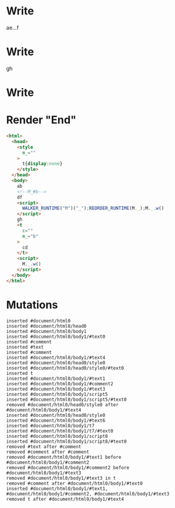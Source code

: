 # Write
  a<!--M_!^a-->e...<!--M_!a-->f<style M_>t{display:none}</style><t M_=a>b<!--M_#b-->d</t><script>WALKER_RUNTIME("M")("_");REORDER_RUNTIME(M._);M._.w()</script>


# Write
  gh


# Write
  <t c M_=b>cd</t><script>M._.w()</script>


# Render "End"
```html
<html>
  <head>
    <style
      m_=""
    >
      t{display:none}
    </style>
  </head>
  <body>
    ab
    <!--M_#b-->
    df
    <script>
      WALKER_RUNTIME("M")("_");REORDER_RUNTIME(M._);M._.w()
    </script>
    gh
    <t
      c=""
      m_="b"
    >
      cd
    </t>
    <script>
      M._.w()
    </script>
  </body>
</html>
```

# Mutations
```
inserted #document/html0
inserted #document/html0/head0
inserted #document/html0/body1
inserted #document/html0/body1/#text0
inserted #comment
inserted #text
inserted #comment
inserted #document/html0/body1/#text4
inserted #document/html0/head0/style0
inserted #document/html0/head0/style0/#text0
inserted t
inserted #document/html0/body1/#text1
inserted #document/html0/body1/#comment2
inserted #document/html0/body1/#text3
inserted #document/html0/body1/script5
inserted #document/html0/body1/script5/#text0
removed #document/html0/head0/style0 after #document/html0/body1/#text4
inserted #document/html0/head0/style0
inserted #document/html0/body1/#text6
inserted #document/html0/body1/t7
inserted #document/html0/body1/t7/#text0
inserted #document/html0/body1/script8
inserted #document/html0/body1/script8/#text0
removed #text after #comment
removed #comment after #comment
removed #document/html0/body1/#text1 before #document/html0/body1/#comment2
removed #document/html0/body1/#comment2 before #document/html0/body1/#text3
removed #document/html0/body1/#text3 in t
removed #comment after #document/html0/body1/#text0
inserted #document/html0/body1/#text1, #document/html0/body1/#comment2, #document/html0/body1/#text3
removed t after #document/html0/body1/#text4
```